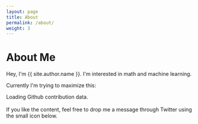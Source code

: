 ```yaml
---
layout: page
title: About
permalink: /about/
weight: 3
---
```


# **About Me**

Hey, I'm {{ site.author.name }}.
I'm interested in math and machine learning.

Currently I'm trying to maximize this:
<br>

<!-- Prepare a container for your calendar. -->
<script
  src="https://cdn.rawgit.com/IonicaBizau/github-calendar/gh-pages/dist/github-calendar.min.js"
>
</script>

<!-- Optionally, include the theme (if you don't want to struggle to write the CSS) -->
<link
  rel="stylesheet"
  href="https://cdn.rawgit.com/IonicaBizau/github-calendar/gh-pages/dist/github-calendar.css"
/>

<!-- Prepare a container for your calendar. -->
<div class="calendar">
Loading Github contribution data.
</div>

<script>
        new GitHubCalendar(".calendar", "nunoskew", { responsive: true });
</script>

<br>
If you like the content, feel free to drop me a message through Twitter using the small icon below.
